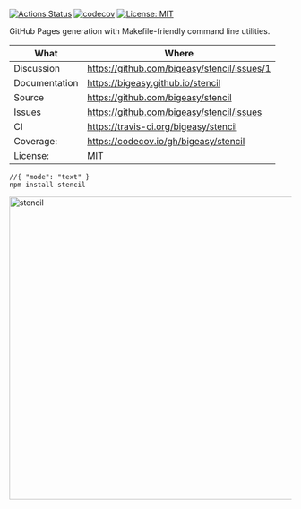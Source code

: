 [![Actions Status](https://github.com/bigeasy/stencil/workflows/Node%20CI/badge.svg)](https://github.com/bigeasy/stencil/actions)
[![codecov](https://codecov.io/gh/bigeasy/stencil/branch/master/graph/badge.svg)](https://codecov.io/gh/bigeasy/stencil)
[![License: MIT](https://img.shields.io/badge/License-MIT-yellow.svg)](https://opensource.org/licenses/MIT)

GitHub Pages generation with Makefile-friendly command line utilities.

| What          | Where                                         |
| --- | --- |
| Discussion    | https://github.com/bigeasy/stencil/issues/1   |
| Documentation | https://bigeasy.github.io/stencil             |
| Source        | https://github.com/bigeasy/stencil            |
| Issues        | https://github.com/bigeasy/stencil/issues     |
| CI            | https://travis-ci.org/bigeasy/stencil         |
| Coverage:     | https://codecov.io/gh/bigeasy/stencil         |
| License:      | MIT                                           |


```text
//{ "mode": "text" }
npm install stencil
```

<a href="http://www.flickr.com/photos/74182631@N00/77864703/" title="stencil by
mufflevski, on Flickr"><img
src="http://farm1.staticflickr.com/38/77864703_db8027986c_z.jpg?zz=1"
width="722" height="541" alt="stencil"></a>
